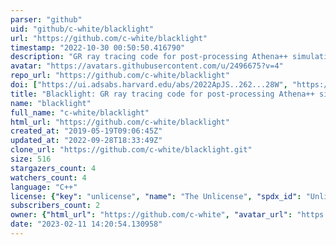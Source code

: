 ```yaml
---
parser: "github"
uid: "github/c-white/blacklight"
url: "https://github.com/c-white/blacklight"
timestamp: "2022-10-30 00:50:50.416790"
description: "GR ray tracing code for post-processing Athena++ simulations"
avatar: "https://avatars.githubusercontent.com/u/2496675?v=4"
repo_url: "https://github.com/c-white/blacklight"
doi: ["https://ui.adsabs.harvard.edu/abs/2022ApJS..262...28W", "https://ui.adsabs.harvard.edu/abs/2022ascl.soft10014W/abstract"]
title: "Blacklight: GR ray tracing code for post-processing Athena++ simulations"
name: "blacklight"
full_name: "c-white/blacklight"
html_url: "https://github.com/c-white/blacklight"
created_at: "2019-05-19T09:06:45Z"
updated_at: "2022-09-28T18:33:49Z"
clone_url: "https://github.com/c-white/blacklight.git"
size: 516
stargazers_count: 4
watchers_count: 4
language: "C++"
license: {"key": "unlicense", "name": "The Unlicense", "spdx_id": "Unlicense", "url": "https://api.github.com/licenses/unlicense", "node_id": "MDc6TGljZW5zZTE1"}
subscribers_count: 2
owner: {"html_url": "https://github.com/c-white", "avatar_url": "https://avatars.githubusercontent.com/u/2496675?v=4", "login": "c-white", "type": "User"}
date: "2023-02-11 14:20:54.130958"
---
```

